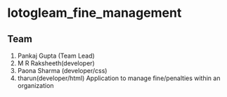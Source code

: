 # lotogleam_fine_management
## Team
  1. Pankaj Gupta (Team Lead)
  2. M R Raksheeth(developer)
  3. Paona Sharma (developer/css)
  4. tharun(developer/html)
Application to manage fine/penalties within an organization
  